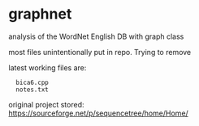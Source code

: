 # graphnet
analysis of the WordNet English DB with graph class

most files unintentionally put in repo.  Trying to remove 

latest working files are:

      bica6.cpp
      notes.txt


original project stored:
https://sourceforge.net/p/sequencetree/home/Home/

